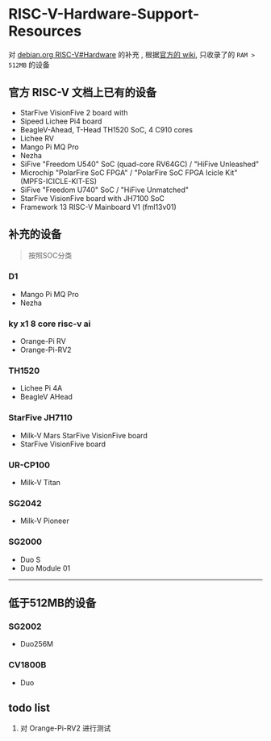 
# RISC-V-Hardware-Support-Resources

对 [debian.org RISC-V#Hardware](https://wiki.debian.org/RISC-V#Hardware) 的补充 , 根据[官方的 wiki](https://www.debian.org/releases/stable/riscv64/ch03s04.zh-cn.html), 只收录了的 `RAM > 512MB` 的设备



## 官方 RISC-V 文档上已有的设备


* StarFive VisionFive 2 board with 
* Sipeed Lichee Pi4 board
* BeagleV-Ahead, T-Head TH1520 SoC, 4 C910 cores
* Lichee RV
* Mango Pi MQ Pro
* Nezha
* SiFive "Freedom U540" SoC (quad-core RV64GC) / "HiFive Unleashed"
* Microchip "PolarFire SoC FPGA" / "PolarFire SoC FPGA Icicle Kit" (MPFS-ICICLE-KIT-ES)
* SiFive "Freedom U740" SoC / "HiFive Unmatched"
* StarFive VisionFive board with JH7100 SoC
* Framework 13 RISC-V Mainboard V1 (fml13v01)

## 补充的设备

> 按照SOC分类


### D1

* Mango Pi MQ Pro
* Nezha


### ky x1 8 core risc-v ai

*  Orange-Pi RV
*  Orange-Pi-RV2



### TH1520

* Lichee Pi 4A
* BeagleV AHead

### StarFive JH7110

* Milk-V Mars StarFive VisionFive board
* StarFive VisionFive board 


###  UR-CP100

* Milk-V Titan


### SG2042 

* Milk-V Pioneer


### SG2000

* Duo S
* Duo Module 01



---


## 低于512MB的设备

### SG2002

* Duo256M

### CV1800B

* Duo


## todo list 

1. 对 Orange-Pi-RV2  进行测试